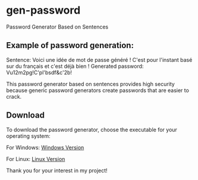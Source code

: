 # gen-password
Password Generator Based on Sentences

## Example of password generation:
Sentence: Voici une idée de mot de passe généré ! C'est pour l'instant basé sur du français et c'est déjà bien !
Generated password: Vu12m2pg!C'pl'bsdf&c'2b!

This password generator based on sentences provides high security because generic password generators create passwords that are easier to crack.

## Download
To download the password generator, choose the executable for your operating system:

For Windows: [Windows Version](version-gen-password/windows-executable-x64-gen-password)

For Linux: [Linux Version](version-gen-password/linux-executable-x64-gen-password)

Thank you for your interest in my project!
